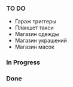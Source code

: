 ### TO DO

- Гараж триггеры
- Планшет такси
- Магазин одежды
- Магазин украшений
- Магазин масок

### In Progress

### Done
